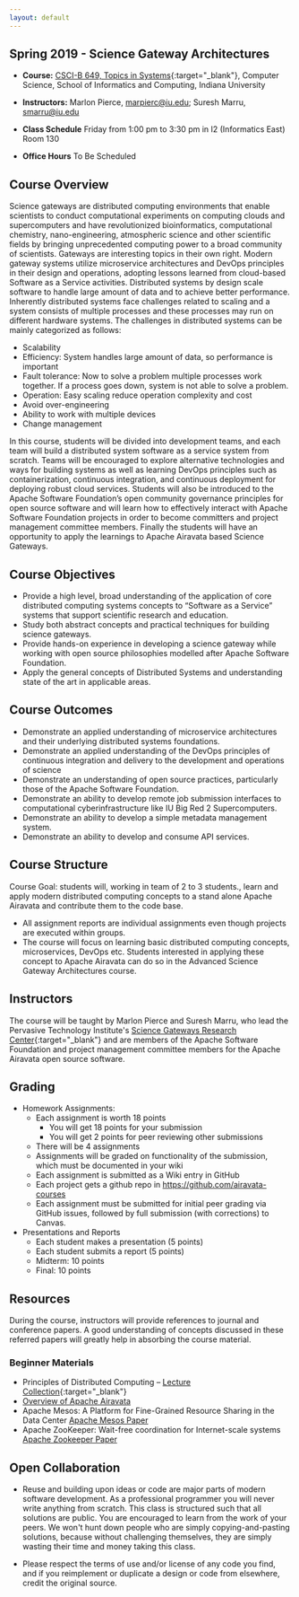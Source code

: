 ```yaml
---
layout: default
---
```


## Spring 2019 - Science Gateway Architectures

* **Course:** [CSCI-B 649, Topics in Systems](https://www.soic.indiana.edu/graduate/courses/index.html?number=b649&department=CSCI){:target="_blank"}, Computer Science, School of Informatics and Computing, Indiana University
* **Instructors:** Marlon Pierce, [marpierc@iu.edu](mailto:marpierc@iu.edu); Suresh Marru, [smarru@iu.edu](mailto:smarru@iu.edu)
    
* **Class Schedule** Friday from 1:00 pm to 3:30 pm in I2 (Informatics East) Room 130
* **Office Hours** To Be Scheduled

## Course Overview
Science gateways are distributed computing environments that enable scientists to conduct computational experiments on computing clouds and supercomputers and have revolutionized bioinformatics, computational chemistry, nano-engineering, atmospheric science and other scientific fields by bringing unprecedented computing power to a broad community of scientists. Gateways are interesting topics in their own right. Modern gateway systems utilize microservice architectures and DevOps principles in their design and operations, adopting lessons learned from cloud-based Software as a Service activities. 
Distributed systems by design scale software to handle large amount of data and to achieve better performance. Inherently distributed systems face challenges related to scaling and a system consists of multiple processes and these processes may run on different hardware systems. The challenges in distributed systems can be mainly categorized as follows:
* Scalability
* Efficiency: System handles large amount of data, so performance is important
* Fault tolerance: Now to solve a problem multiple processes work together. If a process goes down, system is not able to solve a problem.
* Operation: Easy scaling reduce operation complexity and cost
* Avoid over-engineering
* Ability to work with multiple devices
* Change management

In this course, students will be divided into development teams, and each team will build a distributed system software as a service system from scratch. Teams will be encouraged to explore alternative technologies and ways for building systems as well as learning DevOps principles such as containerization, continuous integration, and continuous deployment for deploying robust cloud services. Students will also be introduced to the Apache Software Foundation’s open community governance principles for open source software and will learn how to effectively interact with Apache Software Foundation projects in order to become committers and project management committee members. Finally the students will have an opportunity to apply the learnings to Apache Airavata based Science Gateways. 

## Course Objectives
* Provide a high level, broad understanding of the application of core distributed computing systems concepts to “Software as a Service” systems that support scientific research and education. 
* Study both abstract concepts and practical techniques for building science gateways.
* Provide hands-on experience in developing a science gateway while working with open source philosophies modelled after Apache Software Foundation.
* Apply the general concepts of Distributed Systems and understanding state of the art in applicable areas.

## Course Outcomes
* Demonstrate an applied understanding of microservice architectures and their underlying distributed systems foundations.
* Demonstrate an applied understanding of the DevOps principles of continuous integration and delivery to the development and operations of science 
* Demonstrate an understanding of open source practices, particularly those of the Apache Software Foundation.
* Demonstrate an ability to develop remote job submission interfaces to computational cyberinfrastructure like IU Big Red 2 Supercomputers.
* Demonstrate an ability to develop a simple metadata management system.
* Demonstrate an ability to develop and consume API services.

## Course Structure
Course Goal: students will, working in team of 2 to 3 students., learn and apply modern distributed computing concepts to a stand alone Apache Airavata and contribute them to the code base.

* All assignment reports are individual assignments even though projects are executed within groups.
* The course will focus on learning basic distributed computing concepts, microservices, DevOps etc. Students interested in applying these concept to Apache Airavata can do so in the Advanced Science Gateway Architectures course.

## Instructors
The course will be taught by Marlon Pierce and Suresh Marru, who lead the Pervasive Technology Institute's [Science Gateways Research Center](https://sgrc.iu.edu/){:target="_blank"} and are  members of the Apache Software Foundation and project management committee members for the Apache Airavata open source software.

## Grading
* Homework Assignments: 
    * Each assignment is worth 18 points 
        * You will get 18 points for your submission
        * You will get 2 points for peer reviewing other submissions 
    * There will be 4 assignments
    * Assignments will be graded on functionality of the submission, which must be documented in your wiki
    * Each assignment is submitted as a Wiki entry in GitHub
    * Each project gets a github repo in https://github.com/airavata-courses 
    * Each assignment must be submitted for initial peer grading via GitHub issues, followed by full submission (with corrections) to Canvas.
* Presentations and Reports
    * Each student makes a presentation (5 points)
    * Each student submits a report (5 points)
    * Midterm: 10 points
    * Final: 10 points

<!--
## Project Themes
1. Load balancing and fault tolerance of the API Server
1. Containerizing and orchestrating deployments
1. Continuous Integration and Deployment
    1. Resource provisioning
    1. CI/CD 
    1. Blue-green deployments
    1. Testing and assurance
1. Workflows, task orchestration, scheduling, parameter sweeps
1. Improving interactions with remote resources: 
    1. Reducing errors with submissions,
    1. Improving monitoring, 
    1. Application-specific monitoring
    1. Running batch cloud applications
1. Logging, searching, and event detection
    1. Comprehensive, consolidated logging for all Airavata production services
    1. Logs for tenant admins
    1. Search, analytics, event detection
    1. Log visualization
1. User interfaces and user environments
    1. Jupyter, Django, and related stuff
    1. Application toolkits
    1. Visualization, science desktop integration
1. Data mining as a back end application
1. Data management and file transfer
-->

## Resources

During the course, instructors will provide references to journal and conference papers. A good understanding of concepts discussed in these referred papers will greatly help in absorbing the course material. 

### Beginner Materials

* Principles of Distributed Computing – [Lecture Collection](http://disco.ethz.ch/lectures/podc_allstars/){:target="_blank"}
* [Overview of Apache Airavata](https://cwiki.apache.org/confluence/download/attachments/45876421/iwsg2014_submission_19%20(2)%20(1).pdf?version=1&modificationDate=1409604473000&api=v2)
* Apache Mesos: A Platform for Fine-Grained Resource Sharing in the Data Center [Apache Mesos Paper](http://static.usenix.org/events/nsdi11/tech/full_papers/Hindman_new.pdf)
* Apache ZooKeeper: Wait-free coordination for Internet-scale systems [Apache Zookeeper Paper](https://www.usenix.org/legacy/event/usenix10/tech/full_papers/Hunt.pdf)

## Open Collaboration

* Reuse and building upon ideas or code are major parts of modern software development.  As a professional programmer you will never write anything from scratch.  This class is structured such that all solutions are public.  You are encouraged to learn from the work of your peers. We won't hunt down people who are simply copying-and-pasting solutions, because without challenging themselves, they  are simply wasting their time and money taking this class.

* Please respect the terms of use and/or license of any code you find, and if you reimplement or duplicate a design or code from elsewhere, credit the original source.